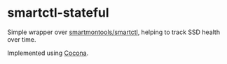 # smartctl-stateful
Simple wrapper over [smartmontools/smartctl](https://www.smartmontools.org/), helping to track SSD health over time.

Implemented using [Cocona](https://github.com/mayuki/Cocona).
